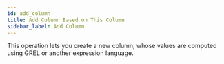 ```yaml
---
id: add_column
title: Add Column Based on This Column
sidebar_label: Add Column
---
```


This operation lets you create a new column, whose values are computed using GREL or another expression language.

